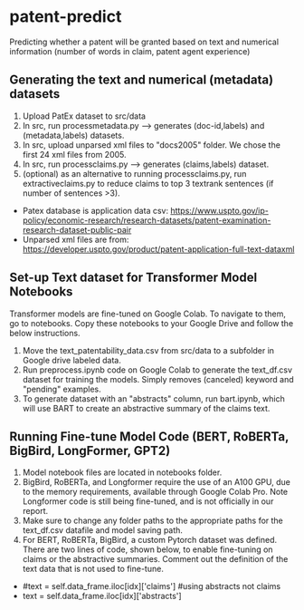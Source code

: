 # patent-predict

Predicting whether a patent will be granted based on text and numerical information (number of words in claim, patent agent experience)

## Generating the text and numerical (metadata) datasets

1. Upload PatEx dataset to src/data
2. In src, run processmetadata.py --> generates (doc-id,labels) and (metadata,labels) datasets.
3. In src, upload unparsed xml files to "docs2005" folder. We chose the first 24 xml files from 2005.
4. In src, run processclaims.py --> generates (claims,labels) dataset.
5. (optional) as an alternative to running processclaims.py, run extractiveclaims.py to reduce claims to top 3 textrank sentences (if number of sentences >3).

- Patex database is application data csv: https://www.uspto.gov/ip-policy/economic-research/research-datasets/patent-examination-research-dataset-public-pair
- Unparsed xml files are from: https://developer.uspto.gov/product/patent-application-full-text-dataxml

## Set-up Text dataset for Transformer Model Notebooks

Transformer models are fine-tuned on Google Colab. To navigate to them, go to notebooks. Copy these notebooks to your Google Drive and follow the below instructions.

1. Move the text_patentability_data.csv from src/data to a subfolder in Google drive labeled data.
2. Run preprocess.ipynb code on Google Colab to generate the text_df.csv dataset for training the models. Simply removes (canceled) keyword and "pending" examples.
3. To generate dataset with an "abstracts" column, run bart.ipynb, which will use BART to create an abstractive summary of the claims text.

## Running Fine-tune Model Code (BERT, RoBERTa, BigBird, LongFormer, GPT2)

1. Model notebook files are located in notebooks folder.
2. BigBird, RoBERTa, and Longformer require the use of an A100 GPU, due to the memory requirements, available through Google Colab Pro. Note Longformer code is still being fine-tuned, and is not officially in our report.
3. Make sure to change any folder paths to the appropriate paths for the text_df.csv datafile and model saving path.
4. For BERT, RoBERTa, BigBird, a custom Pytorch dataset was defined. There are two lines of code, shown below, to enable fine-tuning on claims or the abstractive summaries. Comment out the definition of the text data that is not used to fine-tune.

- #text = self.data_frame.iloc[idx]['claims'] #using abstracts not claims
- text = self.data_frame.iloc[idx]['abstracts']
